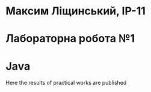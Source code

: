 # Максим Ліщинський, ІР-11
# Лабораторна робота №1 
# Java
Here the results of practical works are published
